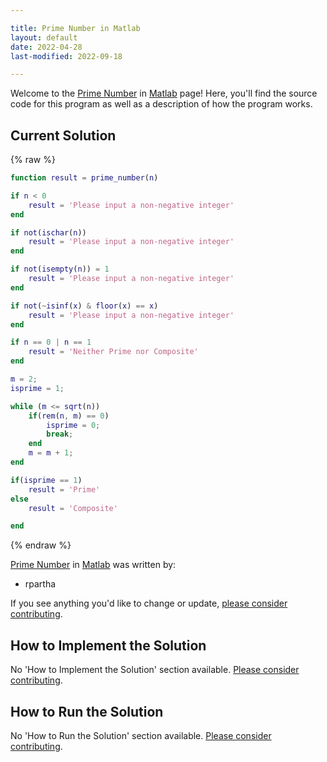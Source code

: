 ```yaml
---

title: Prime Number in Matlab
layout: default
date: 2022-04-28
last-modified: 2022-09-18

---
```


Welcome to the [Prime Number](https://sampleprograms.io/projects/prime-number) in [Matlab](https://sampleprograms.io/languages/matlab) page! Here, you'll find the source code for this program as well as a description of how the program works.

## Current Solution

{% raw %}

```matlab
function result = prime_number(n)

if n < 0
	result = 'Please input a non-negative integer'
end

if not(ischar(n))
	result = 'Please input a non-negative integer'
end

if not(isempty(n)) = 1
	result = 'Please input a non-negative integer'
end

if not(~isinf(x) & floor(x) == x)
    result = 'Please input a non-negative integer'
end

if n == 0 | n == 1
    result = 'Neither Prime nor Composite'
end

m = 2;
isprime = 1;

while (m <= sqrt(n))
    if(rem(n, m) == 0)
        isprime = 0;
        break;
    end
    m = m + 1;
end

if(isprime == 1)
    result = 'Prime'
else
    result = 'Composite'

end
```

{% endraw %}

[Prime Number](https://sampleprograms.io/projects/prime-number) in [Matlab](https://sampleprograms.io/languages/matlab) was written by:

- rpartha

If you see anything you'd like to change or update, [please consider contributing](https://github.com/TheRenegadeCoder/sample-programs).

## How to Implement the Solution

No 'How to Implement the Solution' section available. [Please consider contributing](https://github.com/TheRenegadeCoder/sample-programs-website).

## How to Run the Solution

No 'How to Run the Solution' section available. [Please consider contributing](https://github.com/TheRenegadeCoder/sample-programs-website).